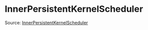 # InnerPersistentKernelScheduler

Source: [InnerPersistentKernelScheduler](../../../csrc/scheduler/normalization_inner.h#L28)
